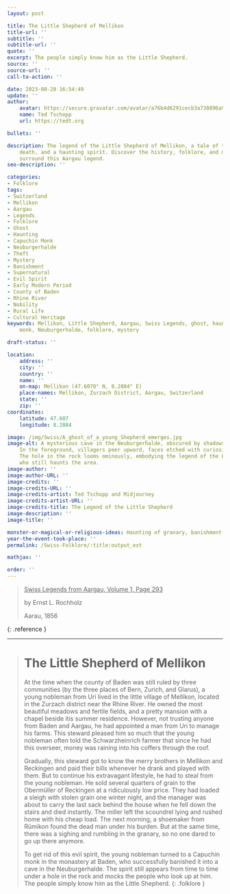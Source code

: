 ```yaml
---
layout: post

title: The Little Shepherd of Mellikon
title-url: ''
subtitle: ''
subtitle-url: ''
quote: ''
excerpt: The people simply know him as the Little Shepherd.
source: ''
source-url: ''
call-to-action: ''

date: 2023-08-20 16:54:49
update: ''
author:
    avatar: https://secure.gravatar.com/avatar/a76b4d6291cecb3a738896a971bfb903?s=512&d=mp&r=g
    name: Ted Tschopp
    url: https://tedt.org

bullets: ''

description: The legend of the Little Shepherd of Mellikon, a tale of theft, sudden
    death, and a haunting spirit. Discover the history, folklore, and mystery that
    surround this Aargau legend.
seo-description: ''

categories:
- Folklore
tags:
- Switzerland
- Mellikon
- Aargau
- Legends
- Folklore
- Ghost
- Haunting
- Capuchin Monk
- Neuburgerhalde
- Theft
- Mystery
- Banishment
- Supernatural
- Evil Spirit
- Early Modern Period
- County of Baden
- Rhine River
- Nobility
- Rural Life
- Cultural Heritage
keywords: Mellikon, Little Shepherd, Aargau, Swiss Legends, ghost, haunting, Capuchin
    monk, Neuburgerhalde, folklore, mystery

draft-status: ''

location:
    address: ''
    city: ''
    country: ''
    name: ''
    on-map: Mellikon (47.6070° N, 8.2884° E)
    place-names: Mellikon, Zurzach District, Aargau, Switzerland
    state: ''
    zip: ''
coordinates:
    latitude: 47.607
    longitude: 8.2884

image: /img/Swiss/A_ghost_of_a_young_Shepherd_emerges.jpg
image-alt: A mysterious cave in the Neuburgerhalde, obscured by shadows and mist.
    In the foreground, villagers peer upward, faces etched with curiosity and fear.
    The hole in the rock looms ominously, embodying the legend of the Little Shepherd
    who still haunts the area.
image-author: ''
image-author-URL: ''
image-credits: ''
image-credits-URL: ''
image-credits-artist: Ted Tschopp and Midjourney
image-credits-artist-URL: ''
image-credits-title: The Legend of the Little Shepherd
image-description: ''
image-title: ''

monster-or-magical-or-religious-ideas: Haunting of granary, banishment of spirit
year-the-event-took-place: ''
permalink: /Swiss-Folklore/:title:output_ext

mathjax: ''

order: ''
---
```


> <ins>Swiss Legends from Aargau, Volume 1, Page 293</ins>
> 
> by Ernst L. Rochholz
> 
> Aarau, 1856
>
{: .reference }

---

> # The Little Shepherd of Mellikon
> 
> At the time when the county of Baden was still ruled by three communities (by the three places of Bern, Zurich, and Glarus), a young nobleman from Uri lived in the little village of Mellikon, located in the Zurzach district near the Rhine River. He owned the most beautiful meadows and fertile fields, and a pretty mansion with a chapel beside itis summer residence. However, not trusting anyone from Baden and Aargau, he had appointed a man from Uri to manage his farms. This steward pleased him so much that the young nobleman often told the Schwarzheinrich farmer that since he had this overseer, money was raining into his coffers through the roof.
>
> Gradually, this steward got to know the merry brothers in Mellikon and Reckingen and paid their bills whenever he drank and played with them. But to continue his extravagant lifestyle, he had to steal from the young nobleman. He sold several quarters of grain to the Obermüller of Reckingen at a ridiculously low price. They had loaded a sleigh with stolen grain one winter night, and the manager was about to carry the last sack behind the house when he fell down the stairs and died instantly. The miller left the scoundrel lying and rushed home with his cheap load. The next morning, a shoemaker from Rümikon found the dead man under his burden. But at the same time, there was a sighing and rumbling in the granary, so no one dared to go up there anymore.
>
>To get rid of this evil spirit, the young nobleman turned to a Capuchin monk in the monastery at Baden, who successfully banished it into a cave in the Neuburgerhalde. The spirit still appears from time to time under a hole in the rock and mocks the people who look up at him. The people simply know him as the Little Shepherd.
{: .folklore }
